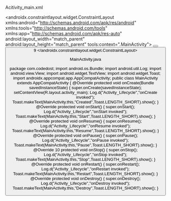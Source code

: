 Acitivity_main.xml
<?xml version="1.0" encoding="utf-8"?>
<androidx.constraintlayout.widget.ConstraintLayout
xmlns:android="http://schemas.android.com/apk/res/android"
xmlns:tools="http://schemas.android.com/tools"
xmlns:app="http://schemas.android.com/apk/res-auto"
android:layout_width="match_parent"
android:layout_height="match_parent"
tools:context=".MainActivity">
<TextView
android:layout_width="178dp"
android:layout_height="40dp"
android:layout_centerHorizontal="true"
android:layout_centerVertical="true"
android:text="Activity Life Cycle"
android:textColor="#3cff00"
android:textSize="20sp"
app:layout_constraintBottom_toBottomOf="parent"
app:layout_constraintEnd_toEndOf="parent"
app:layout_constraintStart_toStartOf="parent"
app:layout_constraintTop_toTopOf="parent" />
<Button
android:layout_width="wrap_content"
android:layout_height="wrap_content"
android:text="next"
app:layout_constraintBottom_toBottomOf="parent"
app:layout_constraintEnd_toEndOf="parent"
app:layout_constraintHorizontal_bias="0.798"
app:layout_constraintStart_toStartOf="parent"
app:layout_constraintTop_toTopOf="parent"
app:layout_constraintVertical_bias="0.717" />
<Button
android:layout_width="wrap_content"
android:layout_height="wrap_content"
android:text="Previous"
app:layout_constraintBottom_toBottomOf="parent"
app:layout_constraintEnd_toEndOf="parent"
app:layout_constraintHorizontal_bias="0.182"
app:layout_constraintStart_toStartOf="parent"
app:layout_constraintTop_toTopOf="parent"
app:layout_constraintVertical_bias="0.717" />
9
</androidx.constraintlayout.widget.ConstraintLayout>


MainActivity.java

package com.codedost;
import android.os.Bundle;
import android.util.Log;
import android.view.View;
import android.widget.TextView;
import android.widget.Toast;
import androidx.appcompat.app.AppCompatActivity;
public class MainActivity extends AppCompatActivity {
@Override
protected void onCreate(Bundle savedInstanceState) {
super.onCreate(savedInstanceState);
setContentView(R.layout.activity_main);
Log.d("Activity_Lifecycle","onCreate invoked");
Toast.makeText(MainActivity.this,"Created",Toast.LENGTH_SHORT).show();
}
@Override
protected void onStart() {
super.onStart();
Log.d("Activity_Lifecycle","onStart invoked");
Toast.makeText(MainActivity.this,"Start",Toast.LENGTH_SHORT).show();
}
@Override
protected void onResume() {
super.onResume();
Log.d("Activity_Lifecycle","onResume invoked");
Toast.makeText(MainActivity.this,"Resume",Toast.LENGTH_SHORT).show();
}
@Override
protected void onPause() {
super.onPause();
Log.d("Activity_Lifecycle","onPause invoked");
Toast.makeText(MainActivity.this,"Pause",Toast.LENGTH_SHORT).show();
}
@Override
10
protected void onStop() {
super.onStop();
Log.d("Activity_Lifecycle","onStop invoked");
Toast.makeText(MainActivity.this,"Stop",Toast.LENGTH_SHORT).show();
}
@Override
protected void onRestart() {
super.onRestart();
Log.d("Activity_Lifecycle","onRestart invoked");
Toast.makeText(MainActivity.this,"Restart",Toast.LENGTH_SHORT).show();
}
@Override
protected void onDestroy() {
super.onDestroy();
Log.d("Activity_Lifecycle","onDestroy invoked");
Toast.makeText(MainActivity.this,"Destroy",Toast.LENGTH_SHORT).show();
}
